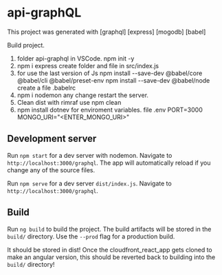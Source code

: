 # api-graphQL

This project was generated with [graphql] [express] [mogodb] [babel]

Build project. 
   1. folder api-graphql in VSCode. npm init -y
   2. npm i express
        create folder and file in src/index.js
   3. for use the last version of Js
      npm install --save-dev @babel/core @babel/cli @babel/preset-env
      npm install --save-dev @babel/node
      create a file .babelrc
   4. npm i nodemon any change restart the server.
   5. Clean dist with rimraf use npm clean
   6. npm install dotnev for enviroment variables.
      file .env 
            PORT=3000
            MONGO_URI="<ENTER_MONGO_URI>"




## Development server
Run `npm start` for a dev server with nodemon. Navigate to `http://localhost:3000/graphql`. The app will automatically reload if you change any of the source files.

Run `npm serve` for a dev server `dist/index.js`. Navigate to `http://localhost:3000/graphql`.


## Build

Run `ng build` to build the project. The build artifacts will be stored in the `build/` directory. Use the `--prod` flag for a production build.

It should be stored in dist! Once the cloudfront_react_app gets cloned to make an angular version, this should be reverted back to building into the `build/` directory!


